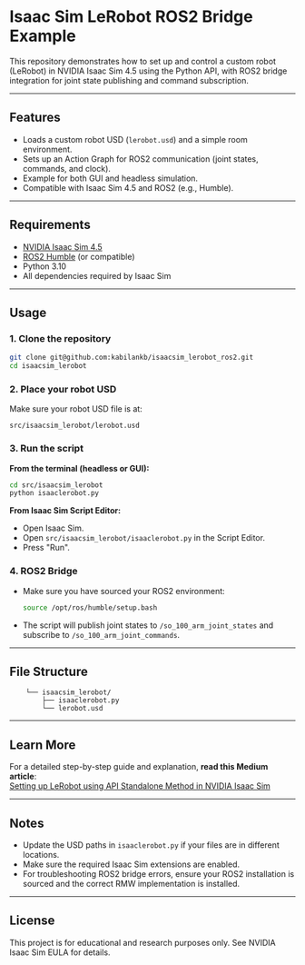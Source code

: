 
# Isaac Sim LeRobot ROS2 Bridge Example

This repository demonstrates how to set up and control a custom robot (LeRobot) in NVIDIA Isaac Sim 4.5 using the Python API, with ROS2 bridge integration for joint state publishing and command subscription.

---

## Features

- Loads a custom robot USD (`lerobot.usd`) and a simple room environment.
- Sets up an Action Graph for ROS2 communication (joint states, commands, and clock).
- Example for both GUI and headless simulation.
- Compatible with Isaac Sim 4.5 and ROS2 (e.g., Humble).

---

## Requirements

- [NVIDIA Isaac Sim 4.5](https://docs.omniverse.nvidia.com/isaacsim/latest/installation/install_workstation.html)
- [ROS2 Humble](https://docs.ros.org/en/humble/Installation.html) (or compatible)
- Python 3.10
- All dependencies required by Isaac Sim

---

## Usage

### 1. Clone the repository

```sh
git clone git@github.com:kabilankb/isaacsim_lerobot_ros2.git
cd isaacsim_lerobot
```

### 2. Place your robot USD

Make sure your robot USD file is at:
```
src/isaacsim_lerobot/lerobot.usd
```

### 3. Run the script

**From the terminal (headless or GUI):**
```sh
cd src/isaacsim_lerobot
python isaaclerobot.py
```

**From Isaac Sim Script Editor:**
- Open Isaac Sim.
- Open `src/isaacsim_lerobot/isaaclerobot.py` in the Script Editor.
- Press "Run".

### 4. ROS2 Bridge

- Make sure you have sourced your ROS2 environment:
  ```sh
  source /opt/ros/humble/setup.bash
  ```
- The script will publish joint states to `/so_100_arm_joint_states` and subscribe to `/so_100_arm_joint_commands`.

---

## File Structure

```
    └── isaacsim_lerobot/
        ├── isaaclerobot.py
        └── lerobot.usd
```

---

## Learn More

For a detailed step-by-step guide and explanation, **read this Medium article**:  
[Setting up LeRobot using API Standalone Method in NVIDIA Isaac Sim](https://medium.com/@kabilankb2003/setting-up-lerobot-using-api-standalone-method-in-nvidia-isaac-sim-f2b57164b0f2)

---

## Notes

- Update the USD paths in `isaaclerobot.py` if your files are in different locations.
- Make sure the required Isaac Sim extensions are enabled.
- For troubleshooting ROS2 bridge errors, ensure your ROS2 installation is sourced and the correct RMW implementation is installed.

---

## License

This project is for educational and research purposes only. See NVIDIA Isaac Sim EULA for details.
```
